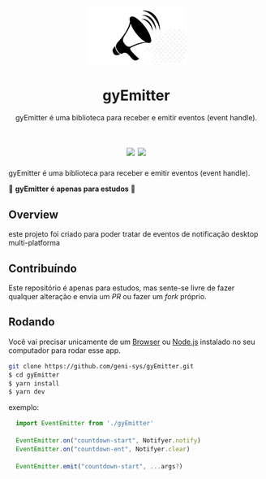 <p align="center">
  <img src="/.github/anoucement_less.png" width="200" />
</p>

<!-- ![gyEmitter](/.github/anoucement_less.png) -->

<h1 align="center">
  gyEmitter
</h1>

<div>
  <p align="center">gyEmitter é uma biblioteca para receber e emitir eventos (event handle).<p/>
<div/>

<h1 align="center">
  <img src="https://img.shields.io/github/languages/top/geni-sys/gyEmitter?style=for-the-badge" /> <space><space>
  <img src="https://img.shields.io/github/license/geni-sys/gyEmitter?style=for-the-badge" />
</h1>

gyEmitter é uma biblioteca para receber e emitir eventos (event handle).

🚧 **gyEmitter é apenas para estudos** 🚧

## Overview

este projeto foi criado para poder tratar de eventos de notificação desktop multi-platforma

## Contribuíndo

Este repositório é apenas para estudos, mas sente-se livre de fazer qualquer alteração e envia um _PR_ ou fazer um _fork_ próprio.

## Rodando

Você vai precisar unicamente de um [Browser](https://pt.wikipedia.org/wiki/Navegador_web) ou [Node.js](https://nodejs.org) instalado no seu computador para rodar esse app.

```bash
git clone https://github.com/geni-sys/gyEmitter.git
$ cd gyEmitter
$ yarn install
$ yarn dev
```

exemplo:

```ts
  import EventEmitter from './gyEmitter'
  
  EventEmitter.on("countdown-start", Notifyer.notify)
  EventEmitter.on("countdown-ent", Notifyer.clear)
  
  EventEmitter.emit("countdown-start", ...args?)
```

<br/>
